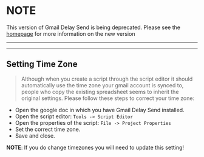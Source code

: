 # NOTE #

This version of Gmail Delay Send is being deprecated. Please see the [homepage](https://gmail-delay-send.googlecode.com) for more information on the new version


---


---


## Setting Time Zone ##

> Although when you create a script through the script editor it should automatically use the time zone your gmail account is synced to, people who copy the existing spreadsheet seems to inherit the original settings. Please follow these steps to correct your time zone:

  * Open the google doc in which you have Gmail Delay Send installed.
  * Open the script editor: `Tools -> Script Editor`
  * Open the properties of the script: `File -> Project Properties`
  * Set the correct time zone.
  * Save and close.

**NOTE**: If you do change timezones you will need to update this setting!
